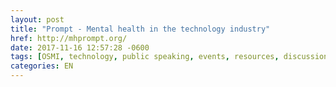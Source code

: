 ```yaml
---
layout: post
title: "Prompt - Mental health in the technology industry"
href: http://mhprompt.org/
date: 2017-11-16 12:57:28 -0600
tags: [OSMI, technology, public speaking, events, resources, discussions]
categories: EN
---
```

